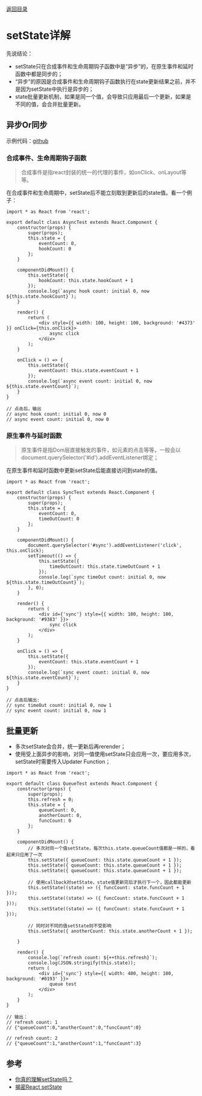 [返回目录](../../README.md)
# setState详解
先说结论：
- setState只在合成事件和生命周期钩子函数中是“异步”的，在原生事件和延时函数中都是同步的；
- “异步”的原因是合成事件和生命周期钩子函数执行在state更新结果之前，并不是因为setState中执行是异步的；
- state批量更新机制，如果是同一个值，会导致只应用最后一个更新，如果是不同的值，会合并批量更新。

## 异步Or同步
示例代码：[github](https://github.com/Lskkkk/Demo/tree/master/set-state-demo/src)

### 合成事件、生命周期钩子函数
> 合成事件是指react封装的统一的代理的事件，如onClick、onLayout等等。
  
在合成事件和生命周期中，setState后不能立刻取到更新后的state值。看一个例子：
````
import * as React from 'react';

export default class AsyncTest extends React.Component {
    constructor(props) {
        super(props);
        this.state = {
            eventCount: 0,
            hookCount: 0
        };
    }

    componentDidMount() {
        this.setState({
            hookCount: this.state.hookCount + 1
        });
        console.log(`async hook count: initial 0, now ${this.state.hookCount}`);
    }

    render() {
        return (
            <div style={{ width: 100, height: 100, background: '#4373' }} onClick={this.onClick}>
                async click
            </div>
        );
    }

    onClick = () => {
        this.setState({
            eventCount: this.state.eventCount + 1
        });
        console.log(`async event count: initial 0, now ${this.state.eventCount}`);
    }
}

// 点击后，输出
// async hook count: initial 0, now 0
// async event count: initial 0, now 0
````

### 原生事件与延时函数
> 原生事件是指Dom层直接触发的事件，如元素的点击等等，一般会以document.querySelector('#id').addEventListener绑定；
  
在原生事件和延时函数中更新setState后能直接访问到state的值。

````
import * as React from 'react';

export default class SyncTest extends React.Component {
    constructor(props) {
        super(props);
        this.state = {
            eventCount: 0,
            timeOutCount: 0
        };
    }

    componentDidMount() {
        document.querySelector('#sync').addEventListener('click', this.onClick);
        setTimeout(() => {
            this.setState({
                timeOutCount: this.state.timeOutCount + 1
            });
            console.log(`sync timeOut count: initial 0, now ${this.state.timeOutCount}`);
        }, 0);
    }

    render() {
        return (
            <div id={'sync'} style={{ width: 100, height: 100, background: '#9383' }}>
                sync click
            </div>
        );
    }

    onClick = () => {
        this.setState({
            eventCount: this.state.eventCount + 1
        });
        console.log(`sync event count: initial 0, now ${this.state.eventCount}`);
    }
}

// 点击后输出: 
// sync timeOut count: initial 0, now 1
// sync event count: initial 0, now 1
````

## 批量更新
- 多次setState会合并，统一更新后再rerender；
- 使用受上面异步的影响，对同一值使用setState只会应用一次，要应用多次，setState时需要传入Updater Function；

````
import * as React from 'react';

export default class QueueTest extends React.Component {
    constructor(props) {
        super(props);
        this.refresh = 0;
        this.state = {
            queueCount: 0,
            anotherCount: 0,
            funcCount: 0
        };
    }

    componentDidMount() {
        // 多次对同一个值setState，每次this.state.queueCount值都是一样的，看起来只应用了一次
        this.setState({ queueCount: this.state.queueCount + 1 });
        this.setState({ queueCount: this.state.queueCount + 1 });
        this.setState({ queueCount: this.state.queueCount + 1 });

        // 使用callback对setState，state值更新完后才执行下一个，因此都能更新
        this.setState((state) => ({ funcCount: state.funcCount + 1 }));
        this.setState((state) => ({ funcCount: state.funcCount + 1 }));
        this.setState((state) => ({ funcCount: state.funcCount + 1 }));

        // 同时对不同的值setState则不受影响
        this.setState({ anotherCount: this.state.anotherCount + 1 });

    }

    render() {
        console.log(`refresh count: ${++this.refresh}`);
        console.log(JSON.stringify(this.state));
        return (
            <div id={'sync'} style={{ width: 400, height: 100, background: '#0193' }}>
                queue test
            </div>
        );
    }
}

// 输出：
// refresh count: 1
// {"queueCount":0,"anotherCount":0,"funcCount":0}

// refresh count: 2
// {"queueCount":1,"anotherCount":1,"funcCount":3}
````

## 参考
- [你真的理解setState吗？](https://juejin.im/post/5b45c57c51882519790c7441#heading-0)
- [揭密React setState](https://imweb.io/topic/5b189d04d4c96b9b1b4c4ed6)